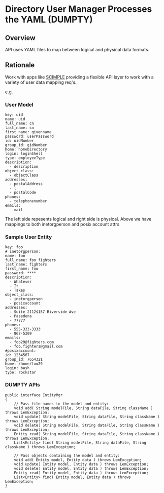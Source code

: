 # Directory User Manager Processes the YAML (DUMPTY)

## Overview

API uses YAML files to map between logical and physical data formats.


## Rationale

Work with apps like [SCIMPLE](https://directory.apache.org/scimple/) providing a flexible API layer to work with a variety of user data mapping req's. 

e.g.

### User Model

```
key: uid
name: uid
full_name: cn
last_name: sn
first_name: givenname
password: userPassword
id: uidNumber
group_id: gidNumber
home: homeDirectory  
login: loginShell
type: employeeType    
description: 
  - description
object_class: 
  - objectClass
addresses:
  - postalAddress
  - l
  - postalCode  
phones:
  - telephonenumber
emails:
  - mail
```

The left side repesents logical and right side is physical. Above we have mappings to both inetorgperson and posix account attrs.

### Sample User Entity

```
key: foo
# inetorgperson:  
name: foo
full_name: foo fighters
last_name: fighters
first_name: foo
password: ****
description: 
  - Whatever
  - It
  - Takes      
object_class:
  - inetorgperson
  - posixaccount
addresses:
  - Suite 2112$157 Riverside Ave
  - Pasedena
  - 77777
phones: 
  - 555-333-3333
  - 867-5309
emails:
  - foo29@fighters.com
  - foo.fighters@gmail.com
#posixaccount:
id: 1234567
group_id: 7654321
home: /home/foo29
login: bash
type: rockstar    
```

### DUMPTY APIs

```
public interface EntityMgr 
{
    // Pass file names to the model and entity:
    void add( String modelFile, String dataFile, String className ) throws LemException;
    void update( String modelFile, String dataFile, String className ) throws LemException;
    void delete( String modelFile, String dataFile, String className ) throws LemException;
    Entity read( String modelFile, String dataFile, String className ) throws LemException;
    List<Entity> find( String modelFile, String dataFile, String className ) throws LemException;
    
    // Pass objects containing the model and entity:
    void add( Entity model, Entity data ) throws LemException;
    void update( Entity model, Entity data ) throws LemException;
    void delete( Entity model, Entity data ) throws LemException;
    Entity read( Entity model, Entity data ) throws LemException;
    List<Entity> find( Entity model, Entity data ) throws LemException;    
}
```
